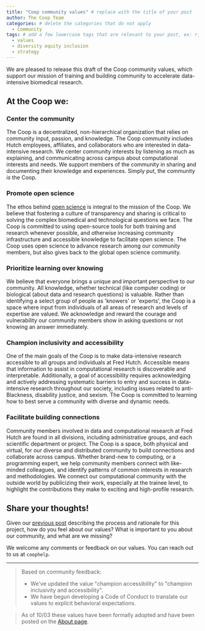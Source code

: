 ```yaml
---
title: "Coop community values" # replace with the title of your post
author: The Coop Team
categories: # delete the categories that do not apply
  - Community
tags: # add a few lowercase tags that are relevant to your post, ex: r, python, genomics, workflows
  - values
  - diversity equity inclusion
  - strategy
---
```


We are pleased to release this draft of the Coop community values,
which support our mission of training and building community to accelerate data-intensive biomedical research. 

## At the Coop we:

### Center the community

The Coop is a decentralized, non-hierarchical organization that relies on community input, passion, and knowledge. 
The Coop community includes Hutch employees, affiliates, and collaborators who are interested in data-intensive research.
We center community interests by listening as much as explaining, 
and communicating across campus about computational interests and needs. 
We support members of the community in sharing and documenting their knowledge and experiences.
Simply put, the community *is* the Coop. 

### Promote open science

The ethos behind [open science](https://en.wikipedia.org/wiki/Open_science) is integral to the mission of the Coop. We believe that fostering a culture of transparency and sharing is critical to solving the complex biomedical and technological questions we face. The Coop is committed to using open-source tools for both training and research whenever possible, 
and otherwise increasing community infrastructure and accessible knowledge to facilitate open science. 
The Coop uses open science to advance research among our community members,
but also gives back to the global open science community.

### Prioritize learning over knowing

We believe that everyone brings a unique and important perspective to our community.
All knowledge, whether technical (like computer coding) or biological (about data and research questions) is valuable. 
Rather than identifying a select group of people as 'knowers' or 'experts', the Coop is a space where input from individuals of all areas of research and levels of expertise are valued. 
We acknowledge and reward the courage and vulnerability our community members show in asking questions or not knowing an answer immediately.

### Champion inclusivity and accessibility

One of the main goals of the Coop is to make data-intensive research accessible to all groups and individuals at Fred Hutch. 
Accessible means that information to assist in computational research is discoverable and interpretable.
Additionally, a goal of accessibility requires acknowledging and actively addressing systematic barriers to entry and success in data-intensive research throughout our society, 
including issues related to anti-Blackness, disability justice, and sexism. 
The Coop is committed to learning how to best serve a community with diverse and dynamic needs. 

### Facilitate building connections

Community members involved in data and computational research at Fred Hutch are found in all divisions, including administrative groups, and each scientific department or project. 
The Coop is a space, both physical and virtual, for our diverse and distributed community to build connections and collaborate across campus. 
Whether brand-new to computing, or a programming expert, we help community members connect with like-minded colleagues,
and identify patterns of common interests in research and methodologies.
We connect our computational community with the outside world by publicizing their work, especially at the trainee level, 
to highlight the contributions they make to exciting and high-profile research.

## Share your thoughts!

Given our [previous post](https://fredhutch.github.io/coop/community/values-announce/)
describing the process and rationale for this project,
how do you feel about our values?
What is important to you about our community,
and what are we missing?

We welcome any comments or feedback on our values. You can reach out to us at `coophelp`.

---

> Based on community feedback:
> * We've updated the value "champion accessibility" to "champion inclusivity and accessibility".
> * We have begun developing a Code of Conduct to translate our values to explicit behavioral expectations.

> As of 10/03 these values have been formally adopted and have been posted on the [About page](https://fredhutch.github.io/coop/about/).
